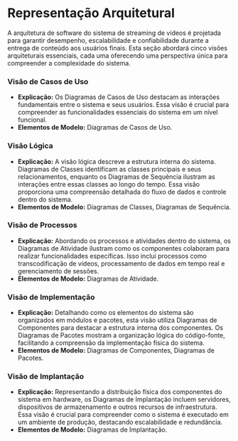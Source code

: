 # Representação Arquitetural

A arquitetura de software do sistema de streaming de vídeos é projetada para garantir desempenho, escalabilidade e confiabilidade durante a entrega de conteúdo aos usuários finais. Esta seção abordará cinco visões arquiteturais essenciais, cada uma oferecendo uma perspectiva única para compreender a complexidade do sistema.

### Visão de Casos de Uso
- **Explicação:** Os Diagramas de Casos de Uso destacam as interações fundamentais entre o sistema e seus usuários. Essa visão é crucial para compreender as funcionalidades essenciais do sistema em um nível funcional.
- **Elementos de Modelo:** Diagramas de Casos de Uso.

### Visão Lógica 
- **Explicação:** A visão lógica descreve a estrutura interna do sistema. Diagramas de Classes identificam as classes principais e seus relacionamentos, enquanto os Diagramas de Sequência ilustram as interações entre essas classes ao longo do tempo. Essa visão proporciona uma compreensão detalhada do fluxo de dados e controle dentro do sistema.
- **Elementos de Modelo:** Diagramas de Classes, Diagramas de Sequência.

### Visão de Processos
- **Explicação:** Abordando os processos e atividades dentro do sistema, os Diagramas de Atividade ilustram como os componentes colaboram para realizar funcionalidades específicas. Isso inclui processos como transcodificação de vídeos, processamento de dados em tempo real e gerenciamento de sessões.
- **Elementos de Modelo:** Diagramas de Atividade.

### Visão de Implementação
- **Explicação:** Detalhando como os elementos do sistema são organizados em módulos e pacotes, esta visão utiliza Diagramas de Componentes para destacar a estrutura interna dos componentes. Os Diagramas de Pacotes mostram a organização lógica do código-fonte, facilitando a compreensão da implementação física do sistema.
- **Elementos de Modelo:** Diagramas de Componentes, Diagramas de Pacotes.

### Visão de Implantação
- **Explicação:** Representando a distribuição física dos componentes do sistema em hardware, os Diagramas de Implantação incluem servidores, dispositivos de armazenamento e outros recursos de infraestrutura. Essa visão é crucial para compreender como o sistema é executado em um ambiente de produção, destacando escalabilidade e redundância.
- **Elementos de Modelo:** Diagramas de Implantação.